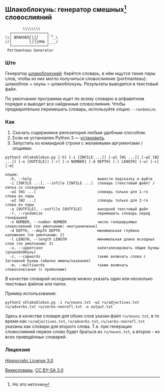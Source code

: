 ## Шлакоблокунь: генератор смешных[^1] словослияний ##
```
        \\\\\\\\
  ┌────────────────┐__
\\│ ШЛАКОБЛ⎛⎞⎟⎠    │ °_\
//│        ⎝⎠⎟⎞УНЬ │___/
  └────────────────┘
 Portmanteau Generator
```

### Што ###

Генератор [шлакоблокуней](https://memepedia.ru/shlakoblokun-i-ego-druzya/): берётся словарь, в нём ищутся такие пары слов, чтобы из них могло получиться словослияние (portmanteau): шлакоблок + окунь = шлакоблокунь. Результаты выводятся в текстовый файл.

По умолчанию программа ищет по всему словарю в алфавитном порядке и выводит все найденные словослияния. Чтобы предварительно перемешать словарь, используйте опцию `--randomize`.

### Как ###

1. Скачать содержимое репозитория любым удобным способом.
2. Если не установлен Python 3 — [установить](https://www.python.org/downloads/).
3. Запустить из командной строки с желаемыми аргументами / опциями:

```
python3 shlakoblokun.py [-h] [-i [INFILE ...]] [-w1 [W1 ...]] [-w2 [W2 ...]] [-o [OUTFILE]] [-r] [-n NUMBER] [-d DEPTH] [-l LENGTH] [-u] [-c] [-m]

опции:
  -h, --help                              вывести подсказку и выйти
  -i [INFILE ...], --infile [INFILE ...]  словарь (текстовый файл) / папка со словарями
  -w1 [W1 ...]                            словарь только для 1-го слова из пары
  -w2 [W2 ...]                            словарь только для 2-го слова из пары
  -o [OUTFILE], --outfile [OUTFILE]       выходной текстовый файл
  -r, --randomize                         перемешать словарь перед генерацией
  -n NUMBER, --number NUMBER              число генерируемых словослияний (по умолчанию: неограниченно)
  -d DEPTH, --depth DEPTH                 минимальная глубина наложения (по умолчанию: 2)
  -l LENGTH, --length LENGTH              минимальная длина исходных слов (по умолчанию: 3)
  -u, --uppercase                         капитализировать общие буквы (шлакоблОКунь)
  -c, --capwords                          также включать слова с Заглавной буквы (обычно имена/названия)
  -m, --multiwords                        также включать словосочетания (с пробелами)
```

В качестве словарей-исходников можно указать один или несколько текстовых файлов или папок.


Пример использования:
```
python3 shlakoblokun.py -i ru/nouns.txt -w2 ru/adjectives.txt ru/adverbs.txt ru/verbs-nonrefl.txt -o output.txt
```
Здесь в качестве словаря для обоих слов указан файл `ru/nouns.txt`, в то время как `ru/adjectives.txt`, `ru/adverbs.txt`, `ru/verbs-nonrefl.txt` указаны как словари для второго слова.
Т.е. при генерации словослияний первое слово будет браться из `ru/nouns.txt`, а второе - из всех приведённых словарей.


### Лицензия ###

[Hippocratic License 3.0](https://firstdonoharm.dev/)

[Викисловарь](https://ru.wiktionary.org/): [CC BY-SA 3.0](https://creativecommons.org/licenses/by-sa/3.0/)

[^1]: Но это неточно
